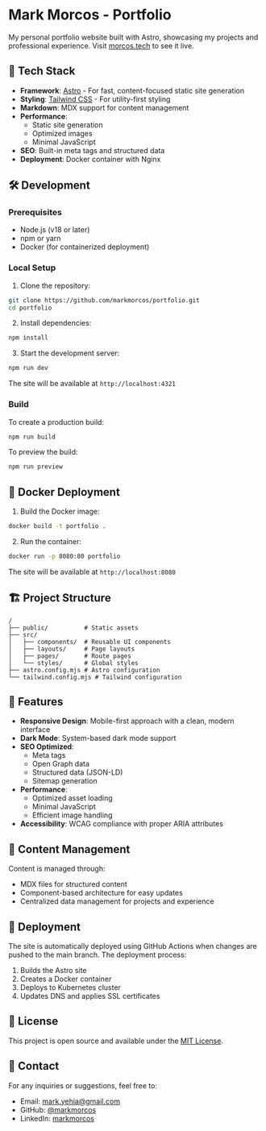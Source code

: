 # Mark Morcos - Portfolio

My personal portfolio website built with Astro, showcasing my projects and professional experience. Visit [morcos.tech](https://morcos.tech) to see it live.

## 🚀 Tech Stack

- **Framework**: [Astro](https://astro.build) - For fast, content-focused static site generation
- **Styling**: [Tailwind CSS](https://tailwindcss.com) - For utility-first styling
- **Markdown**: MDX support for content management
- **Performance**:
  - Static site generation
  - Optimized images
  - Minimal JavaScript
- **SEO**: Built-in meta tags and structured data
- **Deployment**: Docker container with Nginx

## 🛠️ Development

### Prerequisites

- Node.js (v18 or later)
- npm or yarn
- Docker (for containerized deployment)

### Local Setup

1. Clone the repository:

```bash
git clone https://github.com/markmorcos/portfolio.git
cd portfolio
```

2. Install dependencies:

```bash
npm install
```

3. Start the development server:

```bash
npm run dev
```

The site will be available at `http://localhost:4321`

### Build

To create a production build:

```bash
npm run build
```

To preview the build:

```bash
npm run preview
```

## 🐳 Docker Deployment

1. Build the Docker image:

```bash
docker build -t portfolio .
```

2. Run the container:

```bash
docker run -p 8080:80 portfolio
```

The site will be available at `http://localhost:8080`

## 🏗️ Project Structure

```
/
├── public/          # Static assets
├── src/
│   ├── components/  # Reusable UI components
│   ├── layouts/     # Page layouts
│   ├── pages/       # Route pages
│   └── styles/      # Global styles
├── astro.config.mjs # Astro configuration
└── tailwind.config.mjs # Tailwind configuration
```

## 🔑 Features

- **Responsive Design**: Mobile-first approach with a clean, modern interface
- **Dark Mode**: System-based dark mode support
- **SEO Optimized**:
  - Meta tags
  - Open Graph data
  - Structured data (JSON-LD)
  - Sitemap generation
- **Performance**:
  - Optimized asset loading
  - Minimal JavaScript
  - Efficient image handling
- **Accessibility**: WCAG compliance with proper ARIA attributes

## 📝 Content Management

Content is managed through:

- MDX files for structured content
- Component-based architecture for easy updates
- Centralized data management for projects and experience

## 🚀 Deployment

The site is automatically deployed using GitHub Actions when changes are pushed to the main branch. The deployment process:

1. Builds the Astro site
2. Creates a Docker container
3. Deploys to Kubernetes cluster
4. Updates DNS and applies SSL certificates

## 📄 License

This project is open source and available under the [MIT License](LICENSE).

## 🤝 Contact

For any inquiries or suggestions, feel free to:

- Email: mark.yehia@gmail.com
- GitHub: [@markmorcos](https://github.com/markmorcos)
- LinkedIn: [markmorcos](https://linkedin.com/in/markmorcos)

